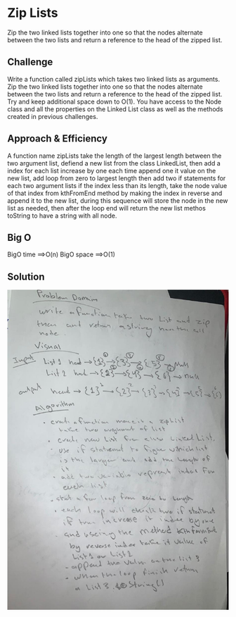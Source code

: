 # Zip Lists
Zip the two linked lists together into one so that the nodes alternate between the two lists and return a reference to the head of the zipped list. 

## Challenge
Write a function called zipLists which takes two linked lists as arguments. Zip the two linked lists together into one so that the nodes alternate between the two lists and return a reference to the head of the zipped list. Try and keep additional space down to O(1). You have access to the Node class and all the properties on the Linked List class as well as the methods created in previous challenges.

## Approach & Efficiency
A function name zipLists take the length of the largest length between the two argument list, defiend a new list from the class LinkedList, then add a index for each list increase by one each time append one it value on the new list, add loop from zero to largest length then add two if statements for each two argument lists if the index less than its length, take  the node value of that index from kthFromEnd method by making the index in reverse and append it to the new list, during this sequence will store the node in the new list as needed, then after the loop end will return the new list methos toString to have a string with all node.

## Big O
BigO time ==>O(n)
BigO space ==>O(1)

## Solution
![whitebord](../../assets/ll-zip.jpg)

